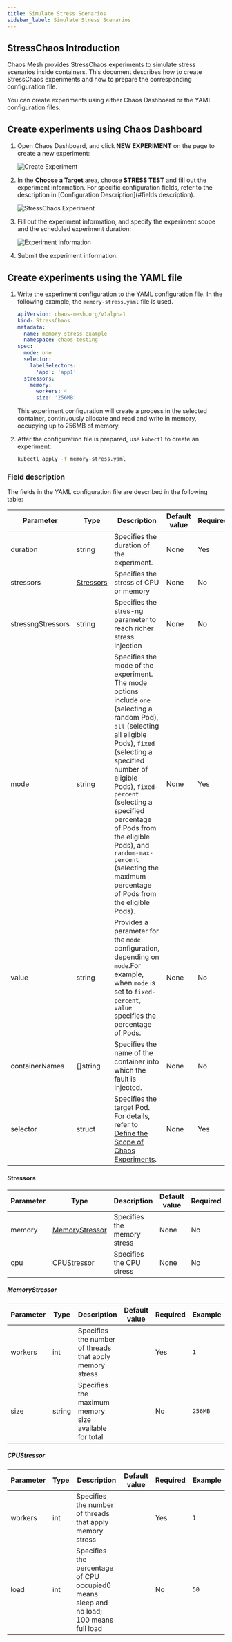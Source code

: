 ```yaml
---
title: Simulate Stress Scenarios
sidebar_label: Simulate Stress Scenarios
---
```


## StressChaos Introduction

Chaos Mesh provides StressChaos experiments to simulate stress scenarios inside containers. This document describes how to create StressChaos experiments and how to prepare the corresponding configuration file.

You can create experiments using either Chaos Dashboard or the YAML configuration files.

## Create experiments using Chaos Dashboard

1. Open Chaos Dashboard, and click **NEW EXPERIMENT** on the page to create a new experiment:

   ![Create Experiment](./img/create-new-exp.png)

2. In the **Choose a Target** area, choose **STRESS TEST** and fill out the experiment information. For specific configuration fields, refer to the description in [Configuration Description](#fields description).

   ![StressChaos Experiment](./img/stresschaos-exp.png)

3. Fill out the experiment information, and specify the experiment scope and the scheduled experiment duration:

   ![Experiment Information](./img/exp-info.png)

4. Submit the experiment information.

## Create experiments using the YAML file

1. Write the experiment configuration to the YAML configuration file. In the following example, the `memory-stress.yaml` file is used.

   ```yaml
   apiVersion: chaos-mesh.org/v1alpha1
   kind: StressChaos
   metadata:
     name: memory-stress-example
     namespace: chaos-testing
   spec:
     mode: one
     selector:
       labelSelectors:
         'app': 'app1'
     stressors:
       memory:
         workers: 4
         size: '256MB'
   ```

   This experiment configuration will create a process in the selected container, continuously allocate and read and write in memory, occupying up to 256MB of memory.

2. After the configuration file is prepared, use `kubectl` to create an experiment:

   ```bash
   kubectl apply -f memory-stress.yaml
   ```

### Field description

The fields in the YAML configuration file are described in the following table:

| Parameter         | Type                    | Description                                                                                                                                                                                                                                                                                                                                                                 | Default value | Required | Example     |
| ----------------- | ----------------------- | --------------------------------------------------------------------------------------------------------------------------------------------------------------------------------------------------------------------------------------------------------------------------------------------------------------------------------------------------------------------------- | ------------- | -------- | ----------- |
| duration          | string                  | Specifies the duration of the experiment.                                                                                                                                                                                                                                                                                                                                   | None          | Yes      | `30s`       |
| stressors         | [Stressors](#stressors) | Specifies the stress of CPU or memory                                                                                                                                                                                                                                                                                                                                       | None          | No       |             |
| stressngStressors | string                  | Specifies the stres-ng parameter to reach richer stress injection                                                                                                                                                                                                                                                                                                           | None          | No       | `--clone 2` |
| mode              | string                  | Specifies the mode of the experiment. The mode options include `one` (selecting a random Pod), `all` (selecting all eligible Pods), `fixed` (selecting a specified number of eligible Pods), `fixed-percent` (selecting a specified percentage of Pods from the eligible Pods), and `random-max-percent` (selecting the maximum percentage of Pods from the eligible Pods). | None          | Yes      | `1`         |
| value             | string                  | Provides a parameter for the `mode` configuration, depending on `mode`.For example, when `mode` is set to `fixed-percent`, `value` specifies the percentage of Pods.                                                                                                                                                                                                        | None          | No       | `2`         |
| containerNames    | []string                | Specifies the name of the container into which the fault is injected.                                                                                                                                                                                                                                                                                                       | None          | No       | `["nginx"]` |
| selector          | struct                  | Specifies the target Pod. For details, refer to [Define the Scope of Chaos Experiments](./define-chaos-experiment-scope.md).                                                                                                                                                                                                                                                | None          | Yes      |             |

#### Stressors

| Parameter | Type                              | Description                 | Default value | Required | Example |
| --------- | --------------------------------- | --------------------------- | ------------- | -------- | ------- |
| memory    | [MemoryStressor](#memorystressor) | Specifies the memory stress | None          | No       |         |
| cpu       | [CPUStressor](#cpustressor)       | Specifies the CPU stress    | None          | No       |         |

##### MemoryStressor

| Parameter | Type   | Description                                              | Default value | Required | Example |
| --------- | ------ | -------------------------------------------------------- | ------------- | -------- | ------- |
| workers   | int    | Specifies the number of threads that apply memory stress |               | Yes      | `1`     |
| size      | string | Specifies the maximum memory size available for total    |               | No       | `256MB` |

##### CPUStressor

| Parameter | Type | Description                                                                           | Default value | Required | Example |
| --------- | ---- | -------------------------------------------------------------------------------------- | ------------- | -------- | ------- |
| workers   | int  | Specifies the number of threads that apply memory stress                               |               | Yes      | `1`     |
| load      | int  | Specifies the percentage of CPU occupied0 means sleep and no load; 100 means full load |               | No       | `50`    |
